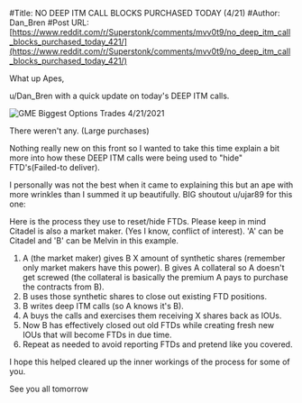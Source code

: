 #Title: NO DEEP ITM CALL BLOCKS PURCHASED TODAY (4/21)
#Author: Dan_Bren
#Post URL: [https://www.reddit.com/r/Superstonk/comments/mvv0t9/no_deep_itm_call_blocks_purchased_today_421/](https://www.reddit.com/r/Superstonk/comments/mvv0t9/no_deep_itm_call_blocks_purchased_today_421/)


What up Apes,

u/Dan_Bren with a quick update on today's DEEP ITM calls.

![GME Biggest Options Trades 4\/21\/2021](https://preview.redd.it/0rve0srysmu61.png?width=1226&format=png&auto=webp&s=e12f5155f7ecc8bc1d7e2963ba12eef3863c2e63)

There weren't any. (Large purchases)

Nothing really new on this front so I wanted to take this time explain a bit more into how these DEEP ITM calls were being used to "hide" FTD's(Failed-to deliver).

I personally was not the best when it came to explaining this but an ape with more wrinkles than I summed it up beautifully. BIG shoutout u/ujar89 for this one:

Here is the process they use to reset/hide FTDs. Please keep in mind Citadel is also a market maker. (Yes I know, conflict of interest). 'A' can be Citadel and 'B' can be Melvin in this example.

1. A (the market maker) gives B X amount of synthetic shares (remember only market makers have this power). B gives A collateral so A doesn't get screwed (the collateral is basically the premium A pays to purchase the contracts from B).
2. B uses those synthetic shares to close out existing FTD positions.
3. B writes deep ITM calls (so A knows it's B).
4. A buys the calls and exercises them receiving X shares back as IOUs.
5. Now B has effectively closed out old FTDs while creating fresh new IOUs that will become FTDs in due time.
6. Repeat as needed to avoid reporting FTDs and pretend like you covered.

I hope this helped cleared up the inner workings of the process for some of you.

See you all tomorrow
